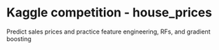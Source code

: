 # Kaggle competition - house_prices
Predict sales prices and practice feature engineering, RFs, and gradient boosting
